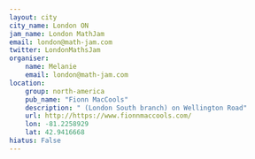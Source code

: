 ```yaml
---
layout: city                                           
city_name: London ON                                                               
jam_name: London MathJam
email: london@math-jam.com
twitter: LondonMathsJam
organiser:
    name: Melanie
    email: london@math-jam.com
location:
    group: north-america
    pub_name: "Fionn MacCools"
    description: " (London South branch) on Wellington Road"
    url: http://https://www.fionnmaccools.com/
    lon: -81.2258929
    lat: 42.9416668
hiatus: False
---
```


